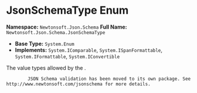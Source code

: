 # JsonSchemaType Enum

**Namespace:** `Newtonsoft.Json.Schema`
**Full Name:** `Newtonsoft.Json.Schema.JsonSchemaType`
- **Base Type:** `System.Enum`
- **Implements:** `System.IComparable`, `System.ISpanFormattable`, `System.IFormattable`, `System.IConvertible`

The value types allowed by the .
            
            JSON Schema validation has been moved to its own package. See http://www.newtonsoft.com/jsonschema for more details.